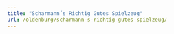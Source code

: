```yaml
---
title: "Scharmann´s Richtig Gutes Spielzeug"
url: /oldenburg/scharmann-s-richtig-gutes-spielzeug/
---
```

